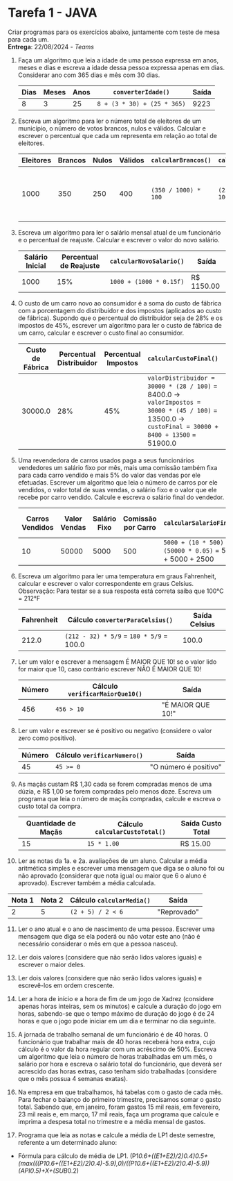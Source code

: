 # Tarefa 1 - JAVA

Criar programas para os exercícios abaixo, juntamente com teste de mesa para cada um. <br>
**Entrega**: 22/08/2024 - *Teams*

1. Faça um algoritmo que leia a idade de uma pessoa expressa em anos, meses e dias e escreva a idade dessa pessoa expressa apenas em dias. Considerar ano com 365 dias e mês com 30 dias.
   
    | Dias | Meses | Anos |         `converterIdade()`            | Saída |
    |------|-------|------|---------------------------------------|-------|
    | 8    | 3     | 25   | `8 + (3 * 30) + (25 * 365)`           | 9223  |

2. Escreva um algoritmo para ler o número total de eleitores de um município, o número de votos brancos, nulos e válidos. Calcular e escrever o percentual que cada um representa em relação ao total de eleitores.

      | Eleitores | Brancos | Nulos | Válidos |  `calcularBrancos()` |  `calcularNulos()` |  `calcularValidos()` | Saídas                     |
      |-----------|---------|-------|---------|-----------------------------|---------------------------|-----------------------------|----------------------------|
      | 1000      | 350     | 250   | 400     | `(350 / 1000) * 100`        | `(250 / 1000) * 100`       | `(400 / 1000) * 100`        | Brancos: 35.0%<br>Nulos: 25.0%<br>Válidos: 40.0% |


3. Escreva um algoritmo para ler o salário mensal atual de um funcionário e o percentual de reajuste. Calcular e escrever o valor do novo salário.

      | Salário Inicial | Percentual de Reajuste |  `calcularNovoSalario()`           | Saída  |
      |-----------------|-------------------------|-------------------------------------------|--------------------|
      | 1000            | 15%                     | `1000 + (1000 * 0.15f)`             | R$ 1150.00         |


4. O custo de um carro novo ao consumidor é a soma do custo de fábrica com a porcentagem do distribuidor e dos impostos (aplicados ao custo de fábrica). Supondo que o percentual do distribuidor seja de 28% e os impostos de 45%, escrever um algoritmo para ler o custo de fábrica de um carro, calcular e escrever o custo final ao consumidor.

   | Custo de Fábrica | Percentual Distribuidor | Percentual Impostos |  `calcularCustoFinal()`                                             | Saída Custo Final |
   |------------------|--------------------------|----------------------|---------------------------------------------------------------------------|-------------------|
   | 30000.0          | 28%                      | 45%                  | `valorDistribuidor = 30000 * (28 / 100)` = 8400.0 -> `valorImpostos = 30000 * (45 / 100)` = 13500.0 -> `custoFinal = 30000 + 8400 + 13500` = 51900.0                          | 51900.0           |


5. Uma revendedora de carros usados paga a seus funcionários vendedores um salário fixo por mês, mais uma comissão também fixa para cada carro vendido e mais 5% do valor das vendas por ele efetuadas. Escrever um algoritmo que leia o número de carros por ele vendidos, o valor total de suas vendas, o salário fixo e o valor que ele recebe por carro vendido. Calcule e escreva o salário final do vendedor.

   | Carros Vendidos | Valor Vendas | Salário Fixo | Comissão por Carro |              `calcularSalarioFinal()`                | Saída Salário Final |
   |-----------------|--------------|--------------|--------------------|-----------------------------------------------------------------------------|---------------------|
   | 10              | 50000        | 5000         | 500                | `5000 + (10 * 500) + (50000 * 0.05)` = 5000 + 5000 + 2500                   | 12500.0             |


6. Escreva um algoritmo para ler uma temperatura em graus Fahrenheit, calcular e escrever o valor correspondente em graus Celsius. Observação: Para testar se a sua resposta está correta saiba que 100°C = 212°F

   | Fahrenheit | Cálculo `converterParaCelsius()`            | Saída Celsius |
   |------------|---------------------------------------------|---------------|
   | 212.0      | `(212 - 32) * 5/9` = `180 * 5/9` = 100.0   | 100.0         |

7. Ler um valor e escrever a mensagem É MAIOR QUE 10! se o valor lido for maior que 10, caso contrário escrever NÃO É MAIOR QUE 10!

   | Número | Cálculo `verificarMaiorQue10()` | Saída               |
   |--------|---------------------------------|---------------------|
   | 456    | `456 > 10`                       | "É MAIOR QUE 10!"   |

8. Ler um valor e escrever se é positivo ou negativo (considere o valor zero como positivo).

   | Número | Cálculo `verificarNumero()`    | Saída                |
   |--------|--------------------------------|----------------------|
   | 45     | `45 >= 0`                      | "O número é positivo" |

9. As maçãs custam R$ 1,30 cada se forem compradas menos de uma dúzia, e R$ 1,00 se forem compradas pelo menos doze. Escreva um programa que leia o número de maçãs compradas, calcule e escreva o custo total da compra.

   | Quantidade de Maçãs | Cálculo `calcularCustoTotal()`           | Saída Custo Total |
   |---------------------|------------------------------------------|--------------------|
   | 15                  | `15 * 1.00`                             | R$ 15.00          |


10. Ler as notas da 1a. e 2a. avaliações de um aluno. Calcular a média aritmética simples e escrever uma mensagem que diga se o aluno foi ou não aprovado (considerar que nota igual ou maior que 6 o aluno é aprovado). Escrever também a média calculada.

   | Nota 1 | Nota 2 | Cálculo `calcularMedia()`              | Saída    |
   |--------|--------|----------------------------------------|----------|
   | 2      | 5      | `(2 + 5) / 2 < 6`                      | "Reprovado" |

11. Ler o ano atual e o ano de nascimento de uma pessoa. Escrever uma mensagem que diga se ela poderá ou não votar este ano (não é necessário considerar o mês em que a pessoa nasceu).


12. Ler dois valores (considere que não serão lidos valores iguais) e escrever o maior deles.


13. Ler dois valores (considere que não serão lidos valores iguais) e escrevê-los em ordem crescente.


14. Ler a hora de início e a hora de fim de um jogo de Xadrez (considere apenas horas inteiras, sem os minutos) e calcule a duração do jogo em horas, sabendo-se que o tempo máximo de duração do jogo é de 24 horas e que o jogo pode iniciar em um dia e terminar no dia seguinte.


15. A jornada de trabalho semanal de um funcionário é de 40 horas. O funcionário que trabalhar mais de 40 horas receberá hora extra, cujo cálculo é o valor da hora regular com um acréscimo de 50%. Escreva um algoritmo que leia o número de horas trabalhadas em um mês, o salário por hora e escreva o salário total do funcionário, que deverá ser acrescido das horas extras, caso tenham sido trabalhadas (considere que o mês possua 4 semanas exatas).


16. Na empresa em que trabalhamos, há tabelas com o gasto de cada mês. Para fechar o balanço do primeiro trimestre, precisamos somar o gasto total. Sabendo que, em janeiro, foram gastos 15 mil reais, em fevereiro, 23 mil reais e, em março, 17 mil reais, faça um programa que calcule e imprima a despesa total no trimestre e a média mensal de gastos.


17. Programa que leia as notas e calcule a média de LP1 deste semestre, referente a um determinado aluno:
- Fórmula para cálculo de média de LP1.
  (P1*0.6+((E1+E2)/2)*0.4)*0.5+(max(((P1*0.6+((E1+E2)/2)*0.4)-5.9),0)/((P1*0.6+((E1+E2)/2)_0.4)-5.9))_(API*0.5)+X+(SUB*0.2)

  
